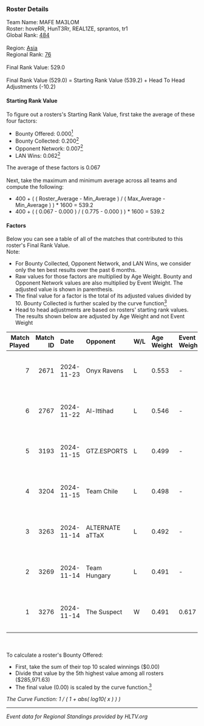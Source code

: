 ### Roster Details<br />
Team Name: MAFE MA3LOM<br />
Roster: hoveRR, HunT3Rr, REAL1ZE, sprantos, tr1<br />
Global Rank: [484](../../standings_global_2025_02_28.md)<br />
<br />
Region: [Asia]( ../../standings_asia_2025_02_28.md)<br />
Regional Rank: [76]( ../../standings_asia_2025_02_28.md)<br />
<br />
Final Rank Value:  529.0<br />
<br />
Final Rank Value (529.0) = Starting Rank Value (539.2) + Head To Head Adjustments (-10.2)<br />

#### Starting Rank Value<br />
To figure out a rosters's Starting Rank Value, first take the average of these four factors:<br />
- Bounty Offered: 0.000[<sup>1</sup>](#table2)
- Bounty Collected: 0.200[<sup>2</sup>](#table1)
- Opponent Network: 0.007[<sup>2</sup>](#table1)
- LAN Wins: 0.062[<sup>2</sup>](#table1)

The average of these factors is 0.067<br />
<br />
Next, take the maximum and minimum average across all teams and compute the following:<br />
- 400 + ( ( Roster_Average - Min_Average ) / ( Max_Average - Min_Average ) ) * 1600 = 539.2
- 400 + ( ( 0.067 - 0.000 ) / ( 0.775 - 0.000 ) ) * 1600 = 539.2


#### Factors<br />
Below you can see a table of all of the matches that contributed to this roster's Final Rank Value.<br />
Note:<br />

- For Bounty Collected, Opponent Network, and LAN Wins, we consider only the ten best results over the past 6 months.
- Raw values for those factors are multiplied by Age Weight. Bounty and Opponent Network values are also multiplied by Event Weight. The adjusted value is shown in parenthesis.
- The final value for a factor is the total of its adjusted values divided by 10. Bounty Collected is further scaled by the curve function[<sup>3</sup>](#curveFunction)
- Head to head adjustments are based on rosters' starting rank values. The results shown below are adjusted by Age Weight and not Event Weight
<span id="table1"></span><br />


| Match Played | Match ID | Date       | Opponent        | W/L | Age Weight | Event Weight | Bounty Collected | Opponent Network | LAN Wins  | H2H Adj. | Roster                                  |
| -: | -: | :- | :- | :- | :- | :- | :- | :- | :- | -: | :- |
|            7 |     2671 | 2024-11-23 | Onyx Ravens     | L   | 0.553      | -            | -                | -                | -         |    -5.23 | hoveRR, HunT3Rr, REAL1ZE, sprantos, tr1 |
|            6 |     2767 | 2024-11-22 | Al-Ittihad      | L   | 0.546      | -            | -                | -                | -         |    -4.81 | hoveRR, HunT3Rr, REAL1ZE, sprantos, tr1 |
|            5 |     3193 | 2024-11-15 | GTZ.ESPORTS     | L   | 0.499      | -            | -                | -                | -         |    -0.31 | BOROS, HuNt3R, REAL1ZE, sprantos, tr1   |
|            4 |     3204 | 2024-11-15 | Team Chile      | L   | 0.498      | -            | -                | -                | -         |    -7.31 | BOROS, HuNt3R, REAL1ZE, sprantos, tr1   |
|            3 |     3263 | 2024-11-14 | ALTERNATE aTTaX | L   | 0.492      | -            | -                | -                | -         |    -1.48 | BOROS, HuNt3R, REAL1ZE, sprantos, tr1   |
|            2 |     3269 | 2024-11-14 | Team Hungary    | L   | 0.491      | -            | -                | -                | -         |    -2.63 | BOROS, HuNt3R, REAL1ZE, sprantos, tr1   |
|            1 |     3276 | 2024-11-14 | The Suspect     | W   | 0.491      | 0.617        | 0.003 (0.001)    | 0.242 (0.073)    | 1 (0.491) |    11.60 | BOROS, HuNt3R, REAL1ZE, sprantos, tr1   |

<br />
<span id="table2"></span><br />
To calculate a roster's Bounty Offered:<br />

- First, take the sum of their top 10 scaled winnings ($0.00)
- Divide that value by the 5th highest value among all rosters ($285,971.63)
- The final value (0.00) is scaled by the curve function.[<sup>3</sup>](#curveFunction)

<span id="curveFunction"></span>_The Curve Function: 1 / ( 1 + abs( log10( x ) ) )_<br />

---
_Event data for Regional Standings provided by HLTV.org_<br />
